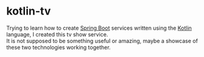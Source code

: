 # kotlin-tv

Trying to learn how to create [Spring Boot](http://projects.spring.io/spring-boot/) services written using the [Kotlin](https://kotlinlang.org/) language, I created this tv show service.  
It is not supposed to be something useful or amazing, maybe a showcase of these two technologies working together.
